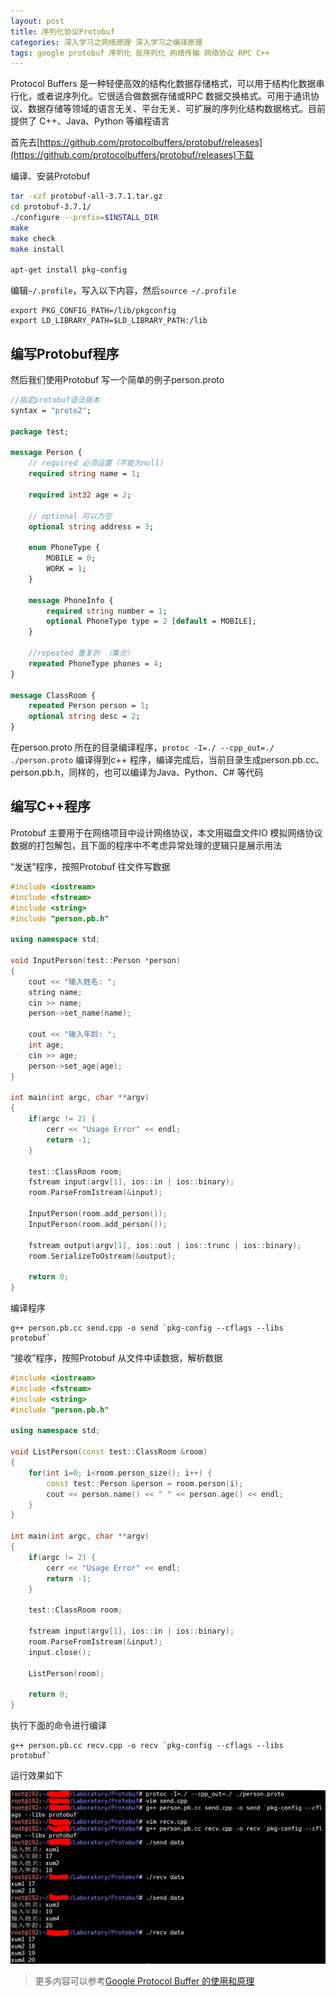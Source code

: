 ```yaml
---
layout: post
title: 序列化协议Protobuf
categories: 深入学习之网络原理 深入学习之编译原理 
tags: google protobuf 序列化 反序列化 网络传输 网络协议 RPC C++ 
---
```


Protocol Buffers 是一种轻便高效的结构化数据存储格式，可以用于结构化数据串行化，或者说序列化。它很适合做数据存储或RPC 数据交换格式。可用于通讯协议、数据存储等领域的语言无关、平台无关、可扩展的序列化结构数据格式。目前提供了 C++、Java、Python 等编程语言

首先去[https://github.com/protocolbuffers/protobuf/releases](https://github.com/protocolbuffers/protobuf/releases)下载

编译、安装Protobuf

```sh
tar -xzf protobuf-all-3.7.1.tar.gz
cd protobuf-3.7.1/
./configure --prefix=$INSTALL_DIR 
make 
make check 
make install

apt-get install pkg-config
```

编辑`~/.profile`，写入以下内容，然后`source ~/.profile`

```
export PKG_CONFIG_PATH=/lib/pkgconfig
export LD_LIBRARY_PATH=$LD_LIBRARY_PATH:/lib
```

## 编写Protobuf程序

然后我们使用Protobuf 写一个简单的例子person.proto

```protobuf
//指定protobuf语法版本
syntax = "proto2";

package test;

message Person {
    // required 必须设置（不能为null）
    required string name = 1;

    required int32 age = 2;

    // optional 可以为空
    optional string address = 3;

    enum PhoneType {
        MOBILE = 0;
        WORK = 1;
    }

    message PhoneInfo {
        required string number = 1;
        optional PhoneType type = 2 [default = MOBILE];
    }

    //repeated 重复的 （集合）
    repeated PhoneType phones = 4;
}

message ClassRoom {
    repeated Person person = 1;
    optional string desc = 2;
}
```

在person.proto 所在的目录编译程序，`protoc -I=./ --cpp_out=./ ./person.proto` 编译得到c++ 程序，编译完成后，当前目录生成person.pb.cc、person.pb.h，同样的，也可以编译为Java、Python、C# 等代码

## 编写C++程序

Protobuf 主要用于在网络项目中设计网络协议，本文用磁盘文件IO 模拟网络协议数据的打包解包，且下面的程序中不考虑异常处理的逻辑只是展示用法

“发送”程序，按照Protobuf 往文件写数据

```c++
#include <iostream>
#include <fstream>
#include <string>
#include "person.pb.h"

using namespace std;

void InputPerson(test::Person *person)
{
    cout << "输入姓名: ";
    string name;
    cin >> name;
    person->set_name(name);

    cout << "输入年龄: ";
    int age;
    cin >> age;
    person->set_age(age);
}

int main(int argc, char **argv)
{
    if(argc != 2) {
        cerr << "Usage Error" << endl;
        return -1;
    }

    test::ClassRoom room;
    fstream input(argv[1], ios::in | ios::binary);
    room.ParseFromIstream(&input);

    InputPerson(room.add_person());
    InputPerson(room.add_person());

    fstream output(argv[1], ios::out | ios::trunc | ios::binary);
    room.SerializeToOstream(&output);

    return 0;
}
```

编译程序

```
g++ person.pb.cc send.cpp -o send `pkg-config --cflags --libs protobuf`
```

“接收”程序，按照Protobuf 从文件中读数据，解析数据

```c++
#include <iostream>
#include <fstream>
#include <string>
#include "person.pb.h"

using namespace std;

void ListPerson(const test::ClassRoom &room)
{
    for(int i=0; i<room.person_size(); i++) {
        const test::Person &person = room.person(i);
        cout << person.name() << " " << person.age() << endl;
    }
}

int main(int argc, char **argv)
{
    if(argc != 2) {
        cerr << "Usage Error" << endl;
        return -1;
    }

    test::ClassRoom room;

    fstream input(argv[1], ios::in | ios::binary);
    room.ParseFromIstream(&input);
    input.close();

    ListPerson(room);

    return 0;
}
```

执行下面的命令进行编译

```
g++ person.pb.cc recv.cpp -o recv `pkg-config --cflags --libs protobuf`
```

运行效果如下

![](../media/image/2019-05-25/01.png)

>更多内容可以参考[Google Protocol Buffer 的使用和原理](https://www.ibm.com/developerworks/cn/linux/l-cn-gpb/index.html)
